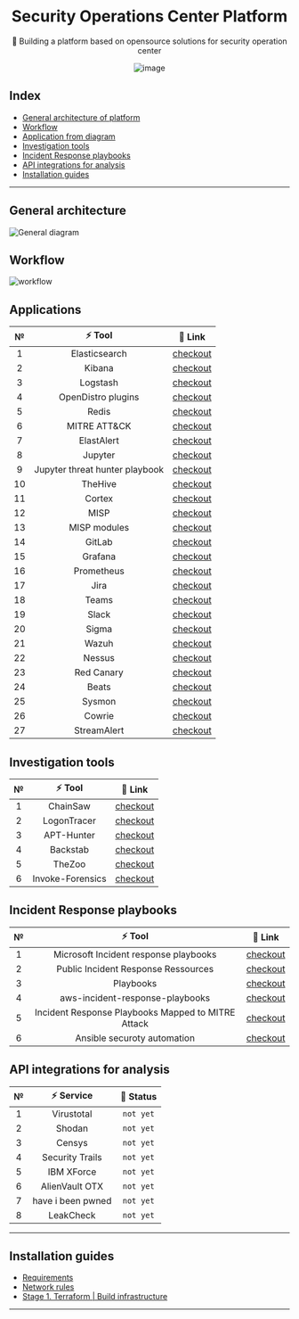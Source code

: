 <div align='center'>
  
# Security Operations Center Platform 
  
🌊 Building a platform based on opensource solutions for security operation center


![image](https://user-images.githubusercontent.com/32587640/168414090-e7b2ed23-f8dc-414e-8b0d-7cc341cf7e42.png)
  
</div>

## Index

* [General architecture of platform](https://github.com/kh-elbrus/soc-platform#general-architecture)
* [Workflow](https://github.com/kh-elbrus/soc-platform#workflow)
* [Application from diagram](https://github.com/kh-elbrus/application-from-diagram)
* [Investigation tools](https://github.com/kh-elbrus/investigation-tools)
* [Incident Response playbooks](https://github.com/kh-elbrus/incident-response-playbooks)
* [API integrations for analysis](https://github.com/kh-elbrus/api-integrations-for-analysis)
* [Installation guides](https://github.com/kh-elbrus/soc-platform#installation-guides)

---

## General architecture

![General diagram](https://user-images.githubusercontent.com/32587640/168418076-07d4b9b3-5713-41d1-953f-ea2871ac6849.jpg)

## Workflow

![workflow](https://user-images.githubusercontent.com/32587640/168421792-7f67c3ce-95aa-4004-bde5-de6ceee549cc.jpg)


## Applications  

|   №   |             ⚡ Tool             |                                                 🙌 Link                                                 |
| :---: | :----------------------------: | :----------------------------------------------------------------------------------------------------: |
|   1   |         Elasticsearch          | [checkout](https://www.elastic.co/guide/en/elasticsearch/reference/current/install-elasticsearch.html) |
|   2   |             Kibana             |                [checkout](https://www.elastic.co/guide/en/kibana/current/install.html)                 |
|   3   |            Logstash            |         [checkout](https://www.elastic.co/guide/en/logstash/current/installing-logstash.html)          |
|   4   |       OpenDistro plugins       |         [checkout](https://opendistro.github.io/for-elasticsearch-docs/docs/install/plugins/)          |
|   5   |             Redis              |                                     [checkout](https://redis.io/)                                      |
|   6   |          MITRE ATT&CK          |                                 [checkout](https://attack.mitre.org/)                                  |
|   7   |           ElastAlert           |                             [checkout](https://github.com/Yelp/elastalert)                             |
|   8   |            Jupyter             |                                    [checkout](https://jupyter.org/)                                    |
|   9   | Jupyter threat hunter playbook |            [checkout](https://threathunterplaybook.com/tutorials/jupyter/introduction.html)            |
|  10   |            TheHive             |                         [checkout](https://github.com/TheHive-Project/TheHive)                         |
|  11   |             Cortex             |                         [checkout](https://github.com/TheHive-Project/Cortex)                          |
|  12   |              MISP              |                                [checkout](https://github.com/MISP/MISP)                                |
|  13   |          MISP modules          |                            [checkout](https://github.com/MISP/misp-modules)                            |
|  14   |             GitLab             |                             [checkout](https://about.gitlab.com/install/)                              |
|  15   |            Grafana             |                                    [checkout](https://grafana.com/)                                    |
|  16   |           Prometheus           |                                   [checkout](https://prometheus.io/)                                   |
|  17   |              Jira              |                         [checkout](https://www.atlassian.com/ru/software/jira)                         |
|  18   |             Teams              |            [checkout](https://www.microsoft.com/en-us/microsoft-teams/group-chat-software)             |
|  19   |             Slack              |                                     [checkout](https://slack.com/)                                     |
|  20   |             Sigma              |                              [checkout](https://github.com/SigmaHQ/sigma)                              |
|  21   |             Wazuh              |                                     [checkout](https://wazuh.com/)                                     |
|  22   |             Nessus             |                 [checkout](https://www.tenable.com/products/nessus/nessus-essentials)                  |
|  23   |           Red Canary           |                       [checkout](https://github.com/redcanaryco/atomic-red-team)                       |
|  24   |             Beats              |                               [checkout](https://www.elastic.co/beats/)                                |
|  25   |             Sysmon             |               [checkout](https://docs.microsoft.com/en-us/sysinternals/downloads/sysmon)               |
|  26   |             Cowrie             |                              [checkout](https://github.com/cowrie/cowrie)                              |
|  27   |          StreamAlert           |                           [checkout](https://github.com/airbnb/streamalert)                            |

## Investigation tools 

|   №   |      ⚡ Tool      |                          🙌 Link                          |
| :---: | :--------------: | :------------------------------------------------------: |
|   1   |     ChainSaw     |   [checkout](https://github.com/countercept/chainsaw)    |
|   2   |   LogonTracer    |   [checkout](https://github.com/JPCERTCC/LogonTracer)    |
|   3   |    APT-Hunter    |  [checkout](https://github.com/ahmedkhlief/APT-Hunter)   |
|   4   |     Backstab     |      [checkout](https://github.com/Yaxser/Backstab)      |
|   5   |      TheZoo      |       [checkout](https://github.com/ytisf/theZoo)        |
|   6   | Invoke-Forensics | [checkout](https://github.com/swisscom/Invoke-Forensics) |


## Incident Response playbooks 

|   №   |                       ⚡ Tool                       |                                          🙌 Link                                           |
| :---: | :------------------------------------------------: | :---------------------------------------------------------------------------------------: |
|   1   |       Microsoft Incident response playbooks        | [checkout](https://docs.microsoft.com/en-us/security/compass/incident-response-playbooks) |
|   2   |        Public Incident Response Ressources         |                    [checkout](https://gitlab.com/syntax-ir/playbooks)                     |
|   3   |                     Playbooks                      |                  [checkout](https://www.incidentresponse.com/playbooks/)                  |
|   4   |          aws-incident-response-playbooks           |        [checkout](https://github.com/aws-samples/aws-incident-response-playbooks)         |
|   5   | Incident Response Playbooks Mapped to MITRE Attack |               [checkout](https://github.com/austinsonger/Incident-Playbook)               |
|   6   | Ansible securoty automation                        | [checkout](https://github.com/ansible/workshops/tree/devel/exercises/ansible_security)    |

## API integrations for analysis 

|   №   |     ⚡ Service     | 🙌 Status  |
| :---: | :---------------: | :-------: |
|   1   |    Virustotal     | `not yet` |
|   2   |      Shodan       | `not yet` |
|   3   |      Censys       | `not yet` |
|   4   |  Security Trails  | `not yet` |
|   5   |    IBM XForce     | `not yet` |
|   6   |  AlienVault OTX   | `not yet` |
|   7   | have i been pwned | `not yet` |
|   8   |     LeakCheck     | `not yet` |


---

## Installation guides

* [Requirements](./installation/requirements.md)
* [Network rules](./installation/network-rules.md)
* [Stage 1. Terraform | Build infrastructure](./installation/stage-1/terraform.md)




---

